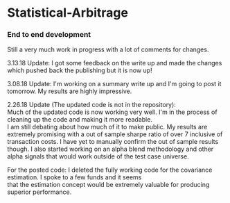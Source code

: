 # Statistical-Arbitrage
### End to end development
Still a very much work in progress with a lot of comments for changes.

3.13.18 Update:
I got some feedback on the write up and made the changes which pushed back the publishing but it is now up!

3.08.18 Update:
I'm working on a summary write up and I'm going to post it tomorrow. My results are highly impressive.

2.26.18 Update (The updated code is not in the repository):  
Much of the updated code is now working very well. I'm in the process of cleaning up the code and making it more readable.  
I am still debating about how much of it to make public. My results are extremely promising with a out of sample sharpe ratio of over 7 inclusive of transaction costs. I have yet to manually confirm the out of sample results though.  I also started working on an alpha blend methodology and other alpha signals that would work outside of the test case universe. 

For the posted code: I deleted the fully working code for the covariance estimation. I spoke to a few funds and it seems  
that the estimation concept would be extremely valuable for producing superior performance. 

